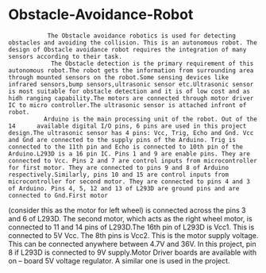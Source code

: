 # Obstacle-Avoidance-Robot
               The Obstacle avoidance robotics is used for detecting obstacles and avoiding the collision. This is an autonomous robot. The design of Obstacle avoidance robot requires the integration of many sensors according to their task. 
                The Obstacle detection is the primary requirement of this autonomous robot.The robot gets the information from surrounding area through mounted sensors on the robot.Some sensing devices like infrared sensors,bump sensors,ultrasonic sensor etc.Ultrasonic sensor is most suitable for obstacle detection and it is of low cost and as hidh ranging capability.The motors are connected through motor driver IC to micro controller.The ultrasonic sensor is attached infront of robot. 
              Arduino is the main processing unit of the robot. Out of the 14      available digital I/O pins, 6 pins are used in this project design.The ultrasonic sensor has 4 pins: Vcc, Trig, Echo and Gnd. Vcc and Gnd are connected to the supply pins of the Arduino. Trig is connected to the 11th pin and Echo is connected to 10th pin of the Arduino.L293D is a 16 pin IC. Pins 1 and 9 are enable pins. They are connected to Vcc. Pins 2 and 7 are control inputs from microcontroller for first motor. They are connected to pins 9 and 8 of Arduino respectively.Similarly, pins 10 and 15 are control inputs from microcontroller for second motor. They are connected to pins 4 and 3 of Arduino. Pins 4, 5, 12 and 13 of L293D are ground pins and are connected to Gnd.First motor 
(consider this as the motor for left wheel) is connected across the pins 3 and 6 of L293D. The second motor, which acts as the right wheel motor, is connected to 11 and 14 pins of L293D.The 16th pin of L293D is Vcc1. This is connected to 5V Vcc. The 8th pins is Vcc2. This is the motor supply voltage. This can be connected anywhere between 4.7V and 36V. In this project, pin 8 if L293D is connected to 9V supply.Motor Driver boards are available with on – board 5V voltage regulator. A similar one is used in the project. 
